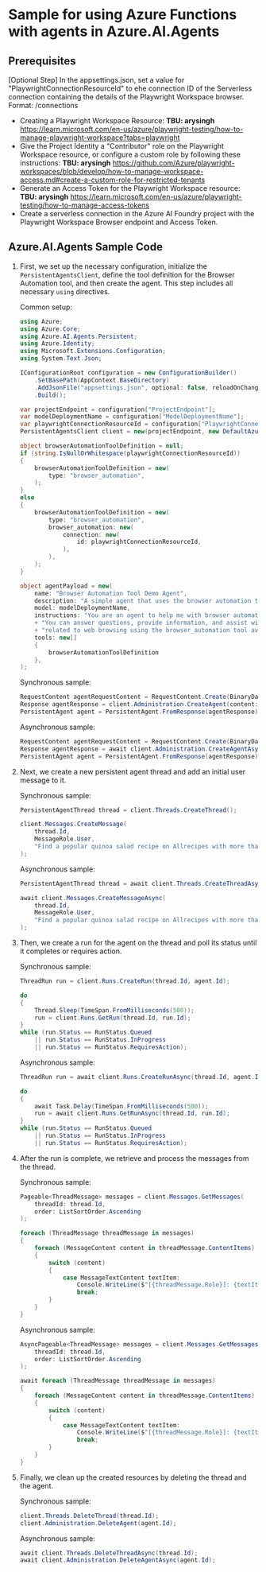 # Sample for using Azure Functions with agents in Azure.AI.Agents

## Prerequisites
[Optional Step]
In the appsettings.json, set a value for \"PlaywrightConnectionResourceId\" to ehe connection ID of the Serverless connection containing the details
of the Playwright Workspace browser.
Format: <AI Project resource ID>/connections<Serverless connection name>
- Creating a Playwright Workspace Resource: **TBU: arysingh** https://learn.microsoft.com/en-us/azure/playwright-testing/how-to-manage-playwright-workspace?tabs=playwright
- Give the Project Identity a "Contributor" role on the Playwright Workspace resource, or configure a custom role by following these instructions: **TBU: arysingh** https://github.com/Azure/playwright-workspaces/blob/develop/how-to-manage-workspace-access.md#create-a-custom-role-for-restricted-tenants 
- Generate an Access Token for the Playwright Workspace resource: **TBU: arysingh** https://learn.microsoft.com/en-us/azure/playwright-testing/how-to-manage-access-tokens
- Create a serverless connection in the Azure AI Foundry project with the Playwright Workspace Browser endpoint and Access Token. 

## Azure.AI.Agents Sample Code

1. First, we set up the necessary configuration, initialize the `PersistentAgentsClient`, define the tool definition for the Browser Automation tool, and then create the agent. This step includes all necessary `using` directives.

    Common setup:

    ```C# Snippet:BrowserAutomationStep1CommonSetup
    using Azure;
    using Azure.Core;
    using Azure.AI.Agents.Persistent;
    using Azure.Identity;
    using Microsoft.Extensions.Configuration;
    using System.Text.Json;

    IConfigurationRoot configuration = new ConfigurationBuilder()
        .SetBasePath(AppContext.BaseDirectory)
        .AddJsonFile("appsettings.json", optional: false, reloadOnChange: true)
        .Build();

    var projectEndpoint = configuration["ProjectEndpoint"];
    var modelDeploymentName = configuration["ModelDeploymentName"];
    var playwrightConnectionResourceId = configuration["PlaywrightConnectionResourceId"];
    PersistentAgentsClient client = new(projectEndpoint, new DefaultAzureCredential());

    object browserAutomationToolDefinition = null;
    if (string.IsNullOrWhitespace(playwrightConnectionResourceId))
    {
        browserAutomationToolDefinition = new(
            type: "browser_automation",
        );
    }
    else
    {
        browserAutomationToolDefinition = new(
            type: "browser_automation",
            browser_automation: new(
                connection: new(
                    id: playwrightConnectionResourceId,
                ),
            ),
        );
    }

    object agentPayload = new(
        name: "Browser Automation Tool Demo Agent",
        description: "A simple agent that uses the browser automation tool.",
        model: modelDeploymentName,
        instructions: "You are an agent to help me with browser automation tasks. "
        + "You can answer questions, provide information, and assist with various tasks "
        + "related to web browsing using the browser_automation tool available to you.",
        tools: new[]
        {
            browserAutomationToolDefinition
        },
    );
    ```

    Synchronous sample:

    ```C# Snippet:BrowserAutomationStep1CreateAgentSync
    RequestContent agentRequestContent = RequestContent.Create(BinaryData.FromObjectAsJson(agentPayload));
    Response agentResponse = client.Administration.CreateAgent(content: agentRequestContent);
    PersistentAgent agent = PersistentAgent.FromResponse(agentResponse);
    ```

    Asynchronous sample:

    ```C# Snippet:BrowserAutomationStep1CreateAgentAsync
    RequestContent agentRequestContent = RequestContent.Create(BinaryData.FromObjectAsJson(agentPayload));
    Response agentResponse = await client.Administration.CreateAgentAsync(content: agentRequestContent);
    PersistentAgent agent = PersistentAgent.FromResponse(agentResponse);
    ```

2. Next, we create a new persistent agent thread and add an initial user message to it.

    Synchronous sample:

    ```C# Snippet:BrowserAutomationStep2CreateThreadMessageSync
    PersistentAgentThread thread = client.Threads.CreateThread();

    client.Messages.CreateMessage(
        thread.Id,
        MessageRole.User,
        "Find a popular quinoa salad recipe on Allrecipes with more than 500 reviews and a rating above 4 stars. Create a shopping list of ingredients for this recipe and include the total cooking and preparation time. on https://www.allrecipes.com/"
    );
    ```

    Asynchronous sample:

    ```C# Snippet:BrowserAutomationStep2CreateThreadMessageAsync
    PersistentAgentThread thread = await client.Threads.CreateThreadAsync();

    await client.Messages.CreateMessageAsync(
        thread.Id,
        MessageRole.User,
        "Find a popular quinoa salad recipe on Allrecipes with more than 500 reviews and a rating above 4 stars. Create a shopping list of ingredients for this recipe and include the total cooking and preparation time. on https://www.allrecipes.com/"
    );
    ```

3. Then, we create a run for the agent on the thread and poll its status until it completes or requires action.

    Synchronous sample:

    ```C# Snippet:BrowserAutomationStep3RunAndPollSync
    ThreadRun run = client.Runs.CreateRun(thread.Id, agent.Id);

    do
    {
        Thread.Sleep(TimeSpan.FromMilliseconds(500));
        run = client.Runs.GetRun(thread.Id, run.Id);
    }
    while (run.Status == RunStatus.Queued
        || run.Status == RunStatus.InProgress
        || run.Status == RunStatus.RequiresAction);
    ```

    Asynchronous sample:

    ```C# Snippet:BrowserAutomationStep3RunAndPollAsync
    ThreadRun run = await client.Runs.CreateRunAsync(thread.Id, agent.Id);

    do
    {
        await Task.Delay(TimeSpan.FromMilliseconds(500));
        run = await client.Runs.GetRunAsync(thread.Id, run.Id);
    }
    while (run.Status == RunStatus.Queued
        || run.Status == RunStatus.InProgress
        || run.Status == RunStatus.RequiresAction);
    ```

4. After the run is complete, we retrieve and process the messages from the thread.

    Synchronous sample:

    ```C# Snippet:BrowserAutomationStep4ProcessResultsSync
    Pageable<ThreadMessage> messages = client.Messages.GetMessages(
        threadId: thread.Id,
        order: ListSortOrder.Ascending
    );

    foreach (ThreadMessage threadMessage in messages)
    {
        foreach (MessageContent content in threadMessage.ContentItems)
        {
            switch (content)
            {
                case MessageTextContent textItem:
                    Console.WriteLine($"[{threadMessage.Role}]: {textItem.Text}");
                    break;
            }
        }
    }
    ```

    Asynchronous sample:

    ```C# Snippet:BrowserAutomationStep4ProcessResultsAsync
    AsyncPageable<ThreadMessage> messages = client.Messages.GetMessagesAsync(
        threadId: thread.Id,
        order: ListSortOrder.Ascending
    );

    await foreach (ThreadMessage threadMessage in messages)
    {
        foreach (MessageContent content in threadMessage.ContentItems)
        {
            switch (content)
            {
                case MessageTextContent textItem:
                    Console.WriteLine($"[{threadMessage.Role}]: {textItem.Text}");
                    break;
            }
        }
    }
    ```

5. Finally, we clean up the created resources by deleting the thread and the agent.

    Synchronous sample:

    ```C# Snippet:BrowserAutomationStep5CleanupSync
    client.Threads.DeleteThread(thread.Id);
    client.Administration.DeleteAgent(agent.Id);
    ```

    Asynchronous sample:

    ```C# Snippet:BrowserAutomationStep5CleanupAsync
    await client.Threads.DeleteThreadAsync(thread.Id);
    await client.Administration.DeleteAgentAsync(agent.Id);
    ```
